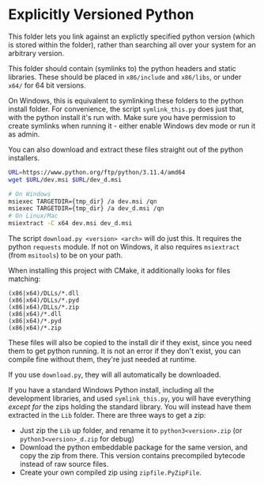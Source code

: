 # Explicitly Versioned Python
This folder lets you link against an explictly specified python version (which is stored within the
folder), rather than searching all over your system for an arbitrary version.

This folder should contain (symlinks to) the python headers and static libraries. These should be
placed in `x86/include` and `x86/libs`, or under `x64/` for 64 bit versions.

On Windows, this is equivalent to symlinking these folders to the python install folder. For
convenience, the script `symlink_this.py` does just that, with the python install it's run with.
Make sure you have permission to create symlinks when running it - either enable Windows dev mode or
run it as admin.

You can also download and extract these files straight out of the python installers.
```sh
URL=https://www.python.org/ftp/python/3.11.4/amd64
wget $URL/dev.msi $URL/dev_d.msi

# On Windows
msiexec TARGETDIR={tmp_dir} /a dev.msi /qn
msiexec TARGETDIR={tmp_dir} /a dev_d.msi /qn
# On Linux/Mac
msiextract -C x64 dev.msi dev_d.msi
```

The script `download.py <version> <arch>` will do just this. It requires the python `requests`
module. If not on Windows, it also requires `msiextract` (from `msitools`) to be on your path.

When installing this project with CMake, it additionally looks for files matching:
```
(x86|x64)/DLLs/*.dll
(x86|x64)/DLLs/*.pyd
(x86|x64)/DLLs/*.zip
(x86|x64)/*.dll
(x86|x64)/*.pyd
(x86|x64)/*.zip
```
These files will also be copied to the install dir if they exist, since you need them to get python
running. It is not an error if they don't exist, you can compile fine without them, they're just
needed at runtime.

If you use `download.py`, they will all automatically be downloaded.

If you have a standard Windows Python install, including all the development libraries, and used
`symlink_this.py`, you will have everything *except for* the zips holding the standard library. You
will instead have them extracted in the `Lib` folder. There are three ways to get a zip:
- Just zip the `Lib` up folder, and rename it to `python3<version>.zip` (or `python3<version>_d.zip`
  for debug)
- Download the python embeddable package for the same version, and copy the zip from there. This
  version contains precompiled bytecode instead of raw source files.
- Create your own compiled zip using `zipfile.PyZipFile`.
